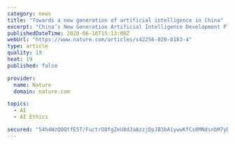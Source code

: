 ```yaml
---
category: news
title: "Towards a new generation of artificial intelligence in China"
excerpt: "China’s New Generation Artificial Intelligence Development Plan was launched in 2017 and lays out an ambitious strategy, which intends to make China one of the world’s premier AI innovation centre by 2030."
publishedDateTime: 2020-06-16T15:13:00Z
webUrl: "https://www.nature.com/articles/s42256-020-0183-4"
type: article
quality: 19
heat: 19
published: false

provider:
  name: Nature
  domain: nature.com

topics:
  - AI
  - AI Ethics

secured: "54h4WzQOQtfE5T/FuctrO8fgZeU8dJaAzzjDpJB3bA1ywwKfCs0MNdsnbM7yDw+hnsKxRKubm/rDVNA+KhpOysMdtf1Jc6jPMPAX0ygXPdpBCwyB+Q/q9IoKtmhWYyhnGWTJwb1WSlRvE8pWl3OFS9xqUt1oSlG1EKoJe0vp5VSRzqRL/vJExHiu3Mj/VNrkPeE2PoKooHV/HsdjEQ4QM3YQck5dKLmLwcxtsvRm2io0Cuv/IkX/N9kAwOBsTsB+gutdGNYxz5u0xz0rFHUlMv+rvzkje2Jld/w/2Z/FxhWQksyb6KQ8gWbuE1x8LjkNZ05Tj4iQtB5XigFeZv8kqQ==;cyrZ/KnzOiNKoeeywOm6bQ=="
---
```


